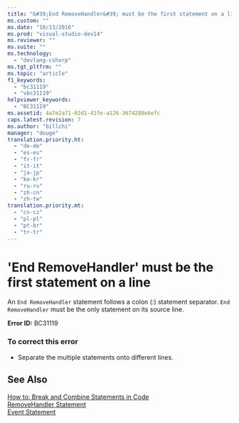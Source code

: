 ```yaml
---
title: "&#39;End RemoveHandler&#39; must be the first statement on a line"
ms.custom: ""
ms.date: "10/13/2016"
ms.prod: "visual-studio-dev14"
ms.reviewer: ""
ms.suite: ""
ms.technology: 
  - "devlang-csharp"
ms.tgt_pltfrm: ""
ms.topic: "article"
f1_keywords: 
  - "bc31119"
  - "vbc31119"
helpviewer_keywords: 
  - "BC31119"
ms.assetid: 4a7e2a71-02d1-41fe-a126-3674288e6efc
caps.latest.revision: 7
ms.author: "billchi"
manager: "douge"
translation.priority.ht: 
  - "de-de"
  - "es-es"
  - "fr-fr"
  - "it-it"
  - "ja-jp"
  - "ko-kr"
  - "ru-ru"
  - "zh-cn"
  - "zh-tw"
translation.priority.mt: 
  - "cs-cz"
  - "pl-pl"
  - "pt-br"
  - "tr-tr"
---
```

# &#39;End RemoveHandler&#39; must be the first statement on a line
An `End RemoveHandler` statement follows a colon (:) statement separator. `End RemoveHandler` must be the only statement on its source line.  
  
 **Error ID:** BC31119  
  
### To correct this error  
  
-   Separate the multiple statements onto different lines.  
  
## See Also  
 [How to: Break and Combine Statements in Code](../Topic/How%20to:%20Break%20and%20Combine%20Statements%20in%20Code%20\(Visual%20Basic\).md)   
 [RemoveHandler Statement](../Topic/RemoveHandler%20Statement.md)   
 [Event Statement](../Topic/Event%20Statement.md)